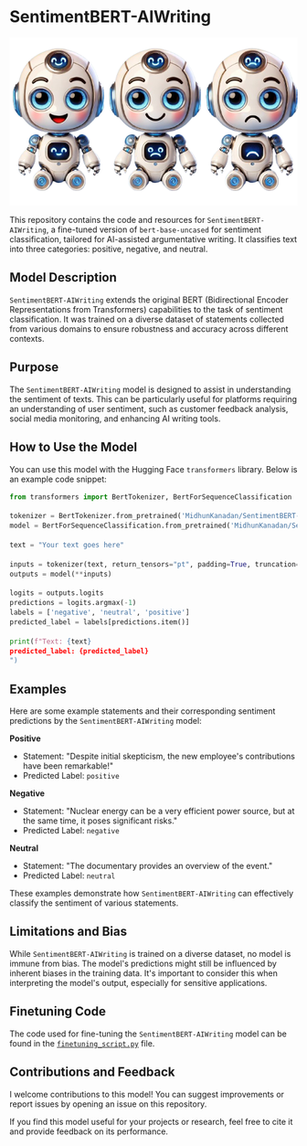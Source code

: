 
# SentimentBERT-AIWriting

![Logo](images/logo.png)

This repository contains the code and resources for `SentimentBERT-AIWriting`, a fine-tuned version of `bert-base-uncased` for sentiment classification, tailored for AI-assisted argumentative writing. It classifies text into three categories: positive, negative, and neutral.

## Model Description

`SentimentBERT-AIWriting` extends the original BERT (Bidirectional Encoder Representations from Transformers) capabilities to the task of sentiment classification. It was trained on a diverse dataset of statements collected from various domains to ensure robustness and accuracy across different contexts.

## Purpose

The `SentimentBERT-AIWriting` model is designed to assist in understanding the sentiment of texts. This can be particularly useful for platforms requiring an understanding of user sentiment, such as customer feedback analysis, social media monitoring, and enhancing AI writing tools.

## How to Use the Model

You can use this model with the Hugging Face `transformers` library. Below is an example code snippet:

```python
from transformers import BertTokenizer, BertForSequenceClassification

tokenizer = BertTokenizer.from_pretrained('MidhunKanadan/SentimentBERT-AIWriting')
model = BertForSequenceClassification.from_pretrained('MidhunKanadan/SentimentBERT-AIWriting')

text = "Your text goes here"

inputs = tokenizer(text, return_tensors="pt", padding=True, truncation=True, max_length=128)
outputs = model(**inputs)

logits = outputs.logits
predictions = logits.argmax(-1)
labels = ['negative', 'neutral', 'positive']
predicted_label = labels[predictions.item()]

print(f"Text: {text}
predicted_label: {predicted_label}
")
```

## Examples

Here are some example statements and their corresponding sentiment predictions by the `SentimentBERT-AIWriting` model:

**Positive**

* Statement: "Despite initial skepticism, the new employee's contributions have been remarkable!"
* Predicted Label: `positive`

**Negative**

* Statement: "Nuclear energy can be a very efficient power source, but at the same time, it poses significant risks."
* Predicted Label: `negative`

**Neutral**

* Statement: "The documentary provides an overview of the event."
* Predicted Label: `neutral`

These examples demonstrate how `SentimentBERT-AIWriting` can effectively classify the sentiment of various statements.

## Limitations and Bias

While `SentimentBERT-AIWriting` is trained on a diverse dataset, no model is immune from bias. The model's predictions might still be influenced by inherent biases in the training data. It's important to consider this when interpreting the model's output, especially for sensitive applications.

## Finetuning Code

The code used for fine-tuning the `SentimentBERT-AIWriting` model can be found in the [`finetuning_script.py`](./finetuning_script.py) file.


## Contributions and Feedback

I welcome contributions to this model! You can suggest improvements or report issues by opening an issue on this repository.

If you find this model useful for your projects or research, feel free to cite it and provide feedback on its performance.

